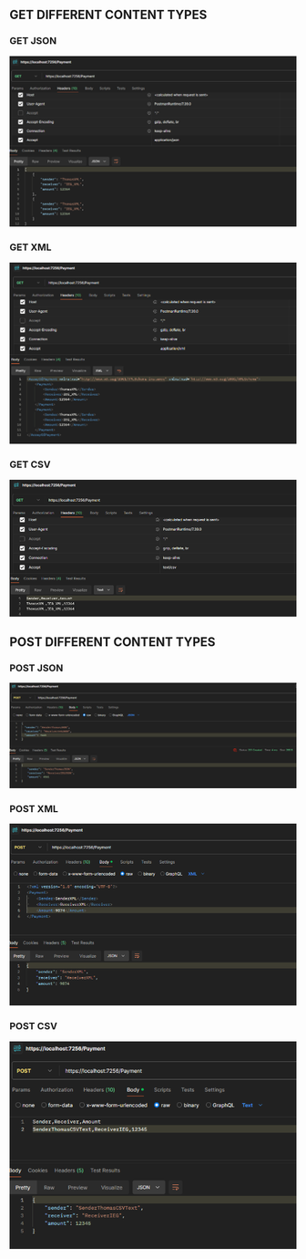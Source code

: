 ## GET DIFFERENT CONTENT TYPES
### GET JSON
<img src="./media/A5_GET_JSON.png" alt="Alt-Text" title="" />

### GET XML
<img src="./media/A5_GET_XML.png" alt="Alt-Text" title="" />

### GET CSV
<img src="./media/A5_GET_CSV.png" alt="Alt-Text" title="" />


## POST DIFFERENT CONTENT TYPES

### POST JSON
<img src="./media/A5_POST_JSON.png" alt="Alt-Text" title="" />

### POST XML
<img src="./media/A5_POST_XML.png" alt="Alt-Text" title="" />

### POST CSV
<img src="./media/A5_POST_CSV.png" alt="Alt-Text" title="" />

